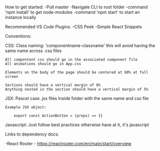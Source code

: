 How to get started:
-Pull master
-Navigate CLI to root folder
-command 'npm install' to get node-modules
-command 'npm start' to start an instance locally


Recommended VS Code Plugins:
-CSS Peek
-Simple React Snippets


Conventions:

CSS:
    Class naming: 'componentname-classname' this will avoid having the same name across .css files 
        
    All compontent css should go in the associated component file
    All animations should go in App.css 

    Elements on the body of the page should be centered at 80% at full screen

    Sections should have a vertical margin of 8% 
    Anything nested in the section should have a vertical margin of 5%


JSX:
    Pascel case .jsx files
    Inside folder with the same name and css file
    
    Example JSX object: 
    
        export const ActionButton = (props) => {}


Javascript:
    Just follow best practices otherwise have at it, it's javascript  
    
        
Links to dependency docs:

-React Router - https://reactrouter.com/en/main/start/overview
